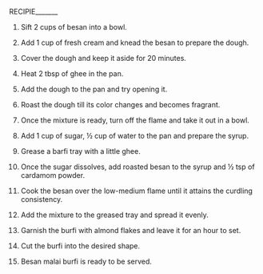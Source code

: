 RECIPIE_______

1. Sift 2 cups of besan into a bowl.

2. Add 1 cup of fresh cream and knead the besan to prepare the dough.

3. Cover the dough and keep it aside for 20 minutes.

4. Heat 2 tbsp of ghee in the pan.

5. Add the dough to the pan and try opening it.

6. Roast the dough till its color changes and becomes fragrant.

7. Once the mixture is ready, turn off the flame and take it out in a bowl.

8. Add 1 cup of sugar, ½ cup of water to the pan and prepare the syrup.

9. Grease a barfi tray with a little ghee.

10. Once the sugar dissolves, add roasted besan to the syrup and ½ tsp of cardamom powder.

11. Cook the besan over the low-medium flame until it attains the curdling consistency.

12. Add the mixture to the greased tray and spread it evenly.

13. Garnish the burfi with almond flakes and leave it for an hour to set.

14. Cut the burfi into the desired shape.

15. Besan malai burfi is ready to be served.